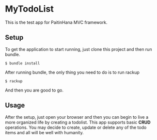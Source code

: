 # MyTodoList
This is the test app for PaitinHana MVC framework.

## Setup

To get the application to start running, just clone this project and then run bundle.

``` $ bundle install ```

After running bundle, the only thing you need to do is to run rackup

``` $ rackup ```

And then you are good to go.

## Usage

After the setup, just open your browser and then you can begin to live a more organized life by creating a todolist. This app supports
basic **CRUD** operations. You may decide to create, update or delete any of the todo items and all will be well with humanity.


